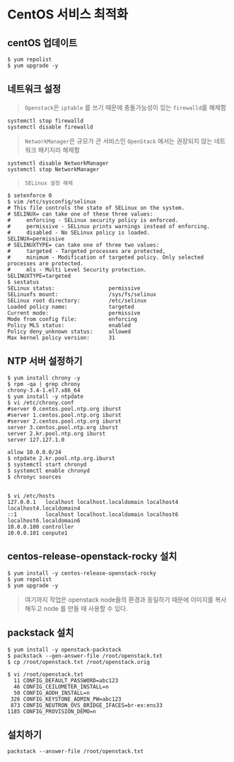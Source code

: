 # CentOS 서비스 최적화

## centOS 업데이트
```shell
$ yum repolist
$ yum upgrade -y
```

## 네트워크 설정
> `Openstack`은 `iptable` 를 쓰기 때문에 충돌가능성이 있는 `firewalld`를 해제함
```shell
systemctl stop firewalld
systemctl disable firewalld
```
> `NetworkManager`은 규모가 큰 서비스인 `OpenStack` 에서는 권장되지 않는 네트워크 패키지라 해제함
```shell
systemctl disable NetworkManager
systemctl stop NetworkManager
```
> `SELinux 설정 해제`
```shell
$ setenforce 0
$ vim /etc/sysconfig/selinux
# This file controls the state of SELinux on the system.
# SELINUX= can take one of these three values:
#     enforcing - SELinux security policy is enforced.
#     permissive - SELinux prints warnings instead of enforcing.
#     disabled - No SELinux policy is loaded.
SELINUX=permissive
# SELINUXTYPE= can take one of three two values:
#     targeted - Targeted processes are protected,
#     minimum - Modification of targeted policy. Only selected processes are protected. 
#     mls - Multi Level Security protection.
SELINUXTYPE=targeted
$ sestatus
SELinux status:                 permissive
SELinuxfs mount:                /sys/fs/selinux
SELinux root directory:         /etc/selinux
Loaded policy name:             targeted
Current mode:                   permissive
Mode from config file:          enforcing
Policy MLS status:              enabled
Policy deny_unknown status:     allowed
Max kernel policy version:      31
```

## NTP 서버 설정하기
```shell
$ yum install chrony -y
$ rpm -qa | grep chrony
chrony-3.4-1.el7.x86_64
$ yum install -y ntpdate
$ vi /etc/chrony.conf
#server 0.centos.pool.ntp.org iburst
#server 1.centos.pool.ntp.org iburst
#server 2.centos.pool.ntp.org iburst
server 3.centos.pool.ntp.org iburst
server 2.kr.pool.ntp.org iburst
server 127.127.1.0

allow 10.0.0.0/24
$ ntpdate 2.kr.pool.ntp.org.iburst
$ systemctl start chronyd
$ systemctl enable chronyd
$ chronyc sources
```

## 
```shell
$ vi /etc/hosts
127.0.0.1   localhost localhost.localdomain localhost4 localhost4.localdomain4
::1         localhost localhost.localdomain localhost6 localhost6.localdomain6
10.0.0.100 controller
10.0.0.101 conpute1
```

## centos-release-openstack-rocky 설치
```shell
$ yum install -y centos-release-openstack-rocky
$ yum repolist
$ yum upgrade -y
```
> 여기까지 작업은 openstack node들의 환경과 동일하기 때문에 이미지를 복사해두고 node 를 만들 때 사용할 수 있다.

## packstack 설치
```shell
$ yum install -y openstack-packstack
$ packstack --gen-answer-file /root/openstack.txt
$ cp /root/openstack.txt /root/openstack.orig
```

```shell
$ vi /root/openstack.txt
  11 CONFIG_DEFAULT_PASSWORD=abc123
  46 CONFIG_CEILOMETER_INSTALL=n
  50 CONFIG_AODH_INSTALL=n
 326 CONFIG_KEYSTONE_ADMIN_PW=abc123
 873 CONFIG_NEUTRON_OVS_BRIDGE_IFACES=br-ex:ens33
1185 CONFIG_PROVISION_DEMO=n
```

## 설치하기
```shell
packstack --answer-file /root/openstack.txt
```